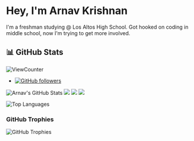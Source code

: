 # Hey, I'm Arnav Krishnan
I'm a freshman studying @ Los Altos High School. Got hooked on coding in middle school, now I'm trying to get more involved.

## 📊 GitHub Stats
![ViewCounter](https://komarev.com/ghpvc/?username=arnavkrishnan)
- [![GitHub followers](https://img.shields.io/github/followers/arnavkrishnan?style=social)](https://github.com/arnavkrishnan?tab=followers)

![Arnav's GitHub Stats](https://github-readme-stats.vercel.app/api?username=arnavkrishnan&show_icons=true&hide_title=true&hide=prs&count_private=true&hide_border=true&bg_color=0d1117&text_color=fff)
[![](http://github-profile-summary-cards.vercel.app/api/cards/profile-details?username=arnavkrishnan&theme=github_dark)](https://github.com/vn7n24fzkq/github-profile-summary-cards)
[![](http://github-profile-summary-cards.vercel.app/api/cards/repos-per-language?username=arnavkrishnan&theme=github_dark&exclude=true)](https://github.com/vn7n24fzkq/github-profile-summary-cards)
[![](http://github-profile-summary-cards.vercel.app/api/cards/productive-time?username=arnavkrishnan&theme=github_dark)](https://github.com/vn7n24fzkq/github-profile-summary-cards)

![Top Languages](https://github-readme-stats.vercel.app/api/top-langs/?username=arnavkrishnan&layout=compact&langs_count=6&hide_border=true&bg_color=0d1117&text_color=fff)

### GitHub Trophies
![GitHub Trophies](https://github-profile-trophy.vercel.app/?username=arnavkrishnan&theme=flat&row=1&column=5&margin-w=15&margin-h=15)
